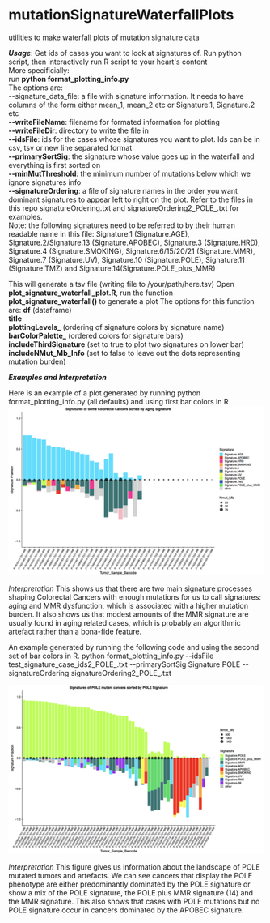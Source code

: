 # mutationSignatureWaterfallPlots 
utilities to make waterfall plots of mutation signature data

***Usage***: 
Get ids of cases you want to look at signatures of. Run python script, then interactively run R script to your heart's content<br />
More specificially:<br />
run **python format_plotting_info.py**<br />
The options are:<br />
--signature_data_file: a file with signature information.  It needs to have columns of the form either mean_1, mean_2 etc or Signature.1, Signature.2 etc<br />
**--writeFileName**: filename for formated information for plotting<br />
**--writeFileDir**: directory to write the file in<br />
**--idsFile**: ids for the cases whose signatures you want to plot.  Ids can be in csv, tsv or new line separated format<br />
**--primarySortSig**: the signature whose value goes up in the waterfall and everything is first sorted on<br />
**--minMutThreshold**: the minimum number of mutations below which we ignore signatures info<br />
**--signatureOrdering**: a file of signature names in the order you want dominant signatures to appear left to right on the plot. Refer to the files in this repo signatureOrdering.txt and signatureOrdering2_POLE_.txt for examples.
<br />Note: the following signatures need to be referred to by their human readable name in this file: Signature.1 (Signature.AGE), Signature.2/Signature.13 (Signature.APOBEC), Signature.3 (Signature.HRD), Signature.4 (Signature.SMOKING), Signature.6/15/20/21 (Signature.MMR), Signature.7 (Signature.UV), Signature.10 (Signature.POLE), Signature.11 (Signature.TMZ) and Signature.14(Signature.POLE_plus_MMR)<br />

This will generate a tsv file (writing file to /your/path/here.tsv)
Open **plot_signature_waterfall_plot.R**, run the function **plot_signature_waterfall()** to generate a plot
The options for this function are:
**df** (dataframe)<br /> 
**title** <br />
**plottingLevels_** (ordering of signature colors by signature name)<br />
**barColorPalette_** (ordered colors for signature bars) <br />
**includeThirdSignature** (set to true to plot two signatures on lower bar) <br /> 
**includeNMut_Mb_Info** (set to false to leave out the dots representing mutation burden) <br />
                                

***Examples and Interpretation***

Here is an example of a plot generated by running python format_plotting_info.py (all defaults) and using first bar colors in R 
![alt text](colonCancerExample.png)

*Interpretation*
This shows us that there are two main signature processes shaping Colorectal Cancers with enough mutations for us to call signatures: aging and MMR dysfunction, which is associated with a higher mutation burden.  It also shows us that modest amounts of the MMR signature are usually found in aging related cases, which is probably an algorithmic artefact rather than a bona-fide feature.  

An example generated by running the following code and using the second set of bar colors in R.
python format_plotting_info.py --idsFile test_signature_case_ids2_POLE_.txt --primarySortSig Signature.POLE --signatureOrdering signatureOrdering2_POLE_.txt

![alt text](poleExample.png)


*Interpretation*
This figure gives us information about the landscape of POLE mutated tumors and artefacts.  We can see cancers that display the POLE phenotype are either predominantly dominated by the POLE signature or show a mix of the POLE signature, the POLE plus MMR signature (14) and the MMR signature.  This also shows that cases with POLE mutations but no POLE signature occur in cancers dominated by the APOBEC signature.

